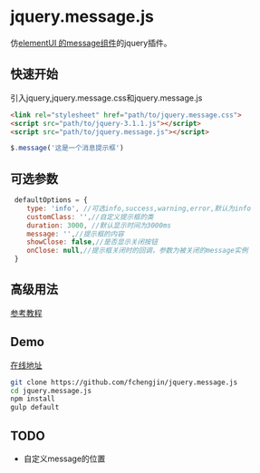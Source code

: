 # jquery.message.js
仿[elementUI 的message组件](http://element.eleme.io/#/zh-CN/component/message)的jquery插件。
## 快速开始
引入jquery,jquery.message.css和jquery.message.js
```html
<link rel="stylesheet" href="path/to/jquery.message.css">
<script src="path/to/jquery-3.1.1.js"></script>
<script src="path/to/jquery.message.js"></script>
```
```javascript
$.message('这是一个消息提示框')
```
## 可选参数
```javascript
 defaultOptions = {
    type: 'info', //可选info,success,warning,error,默认为info
    customClass: '',//自定义提示框的类
    duration: 3000, //默认显示时间为3000ms
    message: '',//提示框的内容
    showClose: false,//是否显示关闭按钮
    onClose: null,//提示框关闭时的回调，参数为被关闭的message实例
 }
 ```
## 高级用法
[参考教程](https://fchengjin.github.io/jquery.message.js/example/)
## Demo
[在线地址](https://fchengjin.github.io/jquery.message.js/example/)
```bash
git clone https://github.com/fchengjin/jquery.message.js
cd jquery.message.js
npm install
gulp default
```
## TODO
- 自定义message的位置